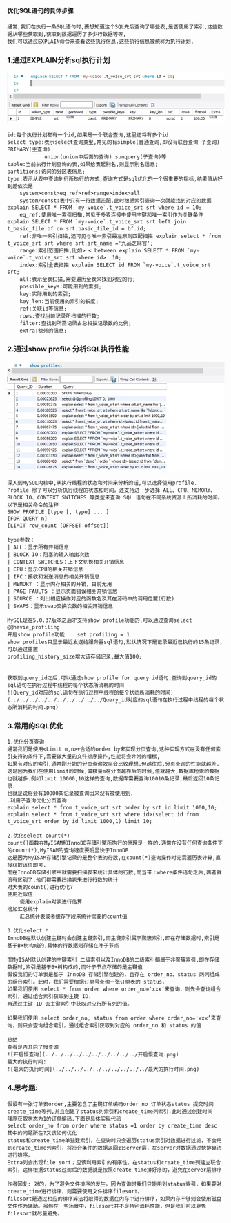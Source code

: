#### 优化SQL语句的具体步骤

    通常,我们在执行一条SQL语句时,要想知道这个SQL先后查询了哪些表,是否使用了索引,这些数据从哪些获取到,获取到数据遍历了多少行数据等等,
    我们可以通过EXPLAIN命令来查看这些执行信息.这些执行信息被统称为执行计划.

### 1.通过EXPLAIN分析sql执行计划
![explain](../../../../../../../../../../explain.png "执行计划")

    id:每个执行计划都有一个id,如果是一个联合查询,这里还将有多个id
    select_type:表示select查询类型,常见的有simple(普通查询,即没有联合查询 子查询) PRIMARY(主查询)
                union(union中后面的查询) sunquery(子查询)等
    table:当前执行计划查询的表,如果给表起别名,则显示别名信息;
    partitions:访问的分区表信息;
    type:表示从表中查询到行所执行的方式,查询方式是sql优化的一个很重要的指标,结果值从好到差依次是
        system>const>eq_ref>ref>range>index>all
        system/const:表中只有一行数据匹配,此时根据索引查询一次就能找到对应的数据explain SELECT * FROM `my-voice`.t_voice_srt srt where id = 10;
        eq_ref:使用唯一索引扫描,常见于多表连接中使用主键和唯一索引作为关联条件 explain SELECT * FROM `my-voice`.t_voice_srt srt left join t_basic_file bf on srt.basic_file_id = bf.id;
        ref:非唯一索引扫描,还可见与唯一索引最左原则匹配扫描 explain select * from t_voice_srt srt where srt.srt_name ='九品芝麻官';
        range:索引范围扫描,比如> < between explain SELECT * FROM `my-voice`.t_voice_srt srt where id>  10;
        index:索引全表扫描 explain SELECT id FROM `my-voice`.t_voice_srt srt;
        all:表示全表扫描,需要遍历全表来找到对应的行;
        possible_keys:可能用到的索引;
        key:实际用到的索引;
        key_len:当前使用的索引的长度;
        ref:关联id等信息;
        rows:查找当前记录所扫描的行数;
        filter:查找到所需记录占总扫描记录数的比例;
        extra:额外的信息;

### 2.通过show profile 分析SQL执行性能
 ![show profiles](../../../../../../../../../../show%20profiles.png "从执行线程的状态和时间来分析sql执行性能")

    深入到MySQL内核中,从执行线程的状态和时间来分析的话,可以选择使用profile.
    Profile 除了可以分析执行线程的状态和时间，还支持进一步选择 ALL、CPU、MEMORY、BLOCK IO、CONTEXT SWITCHES 等类型来查询 SQL 语句在不同系统资源上所消耗的时间。
    以下是相关命令的注释：
    SHOW PROFILE [type [, type] ... ]
    [FOR QUERY n]
    [LIMIT row_count [OFFSET offset]]
    
    type参数：
    | ALL：显示所有开销信息
    | BLOCK IO：阻塞的输入输出次数
    | CONTEXT SWITCHES：上下文切换相关开销信息
    | CPU：显示CPU的相关开销信息 
    | IPC：接收和发送消息的相关开销信息
    | MEMORY ：显示内存相关的开销，目前无用
    | PAGE FAULTS ：显示页面错误相关开销信息
    | SOURCE ：列出相应操作对应的函数名及其在源码中的调用位置(行数) 
    | SWAPS：显示swap交换次数的相关开销信息
    
    MySQL是在5.0.37版本之后才支持show profile功能的,可以通过查询select @@havie_profiling
    开启show profile功能    set profiling = 1
    show profiles只显示最近发送给服务器sql语句,默认情况下是记录最近已执行的15条记录,可以通过重置
    profiling_history_size增大该存储记录,最大值100;
   
    
    获取到query_id之后,可以通过show profile for query id语句,查询到query_id的sql语句在执行过程中线程的每个状态所消耗的时间
    ![Query_id对应的sql语句在执行过程中线程的每个状态所消耗的时间](../../../../../../../../../../Query_id对应的sql语句在执行过程中线程的每个状态所消耗的时间.png)

### 3.常用的SQL优化
    1.优化分页查询
    通常我们是使用<Limit m,n>+合适的order by来实现分页查询,这种实现方式在没有任何索引支持的条件下,需要做大量的文件排序操作,性能将会非常的槽糕,
    如果有对应的索引,通常刚开始的分页查询效率会比较理想,但越往后,分页查询的性能就越差.
    这是因为我们在使用limit的时候,偏移量m在分页越靠后的时候,值就越大,数据库检索的数据也就越多.例如limit 10000,10这样的查询,数据库需要查询10010条记录,最后返回10条记录.
    也就是说将会有10000条记录被查询出来没有被使用到.
    .利用子查询优化分页查询
    explain select * from t_voice_srt srt order by srt.id limit 1000,10;
    explain select * from t_voice_srt srt where id>(select id from t_voice_srt order by id limit 1000,1) limit 10;

    2.优化select count(*)
    count()函数在MyISAM和InnoDB存储引擎所执行的原理是一样的.通常在没有任何查询条件下的count(*),MyISAM的查询速度要明显快于InnoDB.
    这是因为MyISAM存储引擎记录的是整个表的行数,在count(*)查询操作时无需遍历表计算,直接获取该值即可.
    而在InnoDB存储引擎中就需要扫描表来统计具体的行数,而当带上where条件语句之后,两者就没有区别了,他们都需要扫描表来进行行数的统计
    对大表的count()进行优化?
    使用近似值
        使用explain对表进行估算
    增加汇总统计
        汇总统计表或者缓存字段来统计需要的count值
    
    3.优化select *
    InnoDB在默认创建主键时会创建主键索引,而主键索引属于聚簇索引,即在存储数据时,索引是基于B+树构成的,具体的行数据则存储在叶子节点
    
    而MyISAM默认创建的主键索引 二级索引以及InnoDB的二级索引都属于非聚簇索引,即在存储数据时,索引是基于B+树构成的,而叶子节点存储的是主键值
    假设我们的订单表是基于 InnoDB 存储引擎创建的，且存在 order_no、status 两列组成的组合索引。此时，我们需要根据订单号查询一张订单表的 status，  
    如果我们使用 select * from order where order_no='xxx’来查询，则先会查询组合索引，通过组合索引获取到主键 ID. 
    再通过主键 ID 去主键索引中获取对应行所有列的值。
    
    如果我们使用 select order_no, status from order where order_no='xxx’来查询，则只会查询组合索引，通过组合索引获取到对应的 order_no 和 status 的值
    
    总结
    查看是否开启了慢查询
    ![开启慢查询](../../../../../../../../../../开启慢查询.png)        
    最大的执行时间:
    ![最大的执行时间](../../../../../../../../../../最大的执行时间.png)
    
### 4.思考题:
    假设有一张订单表order,主要包含了主键订单编码order_no 订单状态status 提交时间create_time等列,并且创建了status列索引和create_time列索引.此时通过创建时间
    降序获取状态为1的订单编码.下面是具体实现代码
    select order_no from order where status =1 order by create_time desc
    其中的问题所在?又该如何优化
    status和create_time单独建索引，在查询时只会遍历status索引对数据进行过滤，不会用到create_time列索引，将符合条件的数据返回到server层，在server对数据通过快排算法进行排序，
    Extra列会出现file sort；应该利用索引的有序性，在status和create_time列建立联合索引，这样根据status过滤后的数据就是按照create_time排好序的，避免在server层排序

    作者回复: 对的，为了避免文件排序的发生。因为查询时我们只能用到status索引，如果要对create_time进行排序，则需要使用文件排序filesort。
    filesort是通过相应的排序算法将取得的数据在内存中进行排序，如果内存不够则会使用磁盘文件作为辅助。虽然在一些场景中，filesort并不是特别消耗性能，但是我们可以避免filesort就尽量避免。